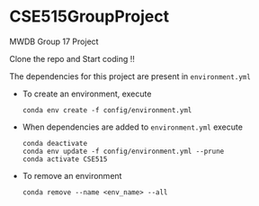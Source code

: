 # CSE515GroupProject
MWDB Group 17 Project

Clone the repo and Start coding !!

The dependencies for this project are present in `environment.yml`



* To create an environment, execute
    ```shell script
    conda env create -f config/environment.yml 
    ```
* When dependencies are added to `environment.yml` execute
    ```shell script
    conda deactivate
    conda env update -f config/environment.yml --prune
    conda activate CSE515
    ```
* To remove an environment
    ```shell script
    conda remove --name <env_name> --all
    ```